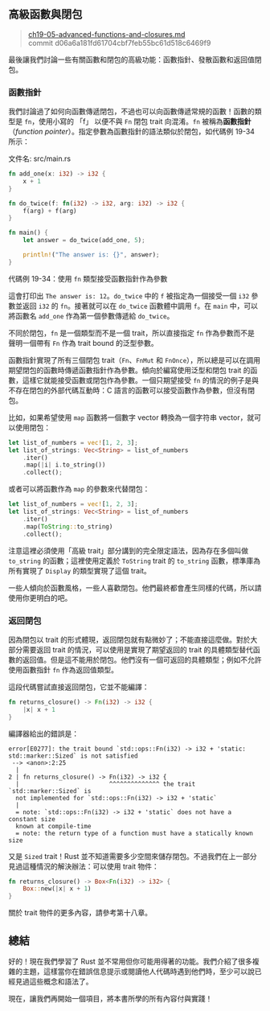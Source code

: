 ## 高級函數與閉包

> [ch19-05-advanced-functions-and-closures.md](https://github.com/rust-lang/book/blob/master/second-edition/src/ch19-05-advanced-functions-and-closures.md)
> <br>
> commit d06a6a181fd61704cbf7feb55bc61d518c6469f9

最後讓我們討論一些有關函數和閉包的高級功能：函數指針、發散函數和返回值閉包。

### 函數指針

我們討論過了如何向函數傳遞閉包，不過也可以向函數傳遞常規的函數！函數的類型是 `fn`，使用小寫的 「f」 以便不與 `Fn` 閉包 trait 向混淆。`fn` 被稱為**函數指針**（*function pointer*）。指定參數為函數指針的語法類似於閉包，如代碼例 19-34 所示：

<span class="filename">文件名: src/main.rs</span>

```rust
fn add_one(x: i32) -> i32 {
    x + 1
}

fn do_twice(f: fn(i32) -> i32, arg: i32) -> i32 {
    f(arg) + f(arg)
}

fn main() {
    let answer = do_twice(add_one, 5);

    println!("The answer is: {}", answer);
}
```

<span class="caption">代碼例 19-34：使用 `fn` 類型接受函數指針作為參數</span>

這會打印出 `The answer is: 12`。`do_twice` 中的 `f` 被指定為一個接受一個 `i32` 參數並返回 `i32` 的 `fn`。接著就可以在 `do_twice` 函數體中調用 `f`。在  `main` 中，可以將函數名 `add_one` 作為第一個參數傳遞給 `do_twice`。

不同於閉包，`fn` 是一個類型而不是一個 trait，所以直接指定 `fn` 作為參數而不是聲明一個帶有 `Fn` 作為 trait bound 的泛型參數。

函數指針實現了所有三個閉包 trait（`Fn`、`FnMut` 和 `FnOnce`），所以總是可以在調用期望閉包的函數時傳遞函數指針作為參數。傾向於編寫使用泛型和閉包 trait 的函數，這樣它就能接受函數或閉包作為參數。一個只期望接受 `fn` 的情況的例子是與不存在閉包的外部代碼互動時：C 語言的函數可以接受函數作為參數，但沒有閉包。

比如，如果希望使用 `map` 函數將一個數字 vector 轉換為一個字符串 vector，就可以使用閉包：

```rust
let list_of_numbers = vec![1, 2, 3];
let list_of_strings: Vec<String> = list_of_numbers
    .iter()
    .map(|i| i.to_string())
    .collect();
```

或者可以將函數作為 `map` 的參數來代替閉包：

```rust
let list_of_numbers = vec![1, 2, 3];
let list_of_strings: Vec<String> = list_of_numbers
    .iter()
    .map(ToString::to_string)
    .collect();
```

注意這裡必須使用「高級 trait」部分講到的完全限定語法，因為存在多個叫做 `to_string` 的函數；這裡使用定義於 `ToString` trait 的 `to_string` 函數，標準庫為所有實現了 `Display` 的類型實現了這個 trait。

一些人傾向於函數風格，一些人喜歡閉包。他們最終都會產生同樣的代碼，所以請使用你更明白的吧。

### 返回閉包

因為閉包以 trait 的形式體現，返回閉包就有點微妙了；不能直接這麼做。對於大部分需要返回 trait 的情況，可以使用是實現了期望返回的 trait 的具體類型替代函數的返回值。但是這不能用於閉包。他們沒有一個可返回的具體類型；例如不允許使用函數指針 `fn` 作為返回值類型。

這段代碼嘗試直接返回閉包，它並不能編譯：

```rust
fn returns_closure() -> Fn(i32) -> i32 {
    |x| x + 1
}
```

編譯器給出的錯誤是：

```
error[E0277]: the trait bound `std::ops::Fn(i32) -> i32 + 'static:
std::marker::Sized` is not satisfied
 --> <anon>:2:25
  |
2 | fn returns_closure() -> Fn(i32) -> i32 {
  |                         ^^^^^^^^^^^^^^ the trait `std::marker::Sized` is
  not implemented for `std::ops::Fn(i32) -> i32 + 'static`
  |
  = note: `std::ops::Fn(i32) -> i32 + 'static` does not have a constant size
  known at compile-time
  = note: the return type of a function must have a statically known size
```

又是 `Sized` trait！Rust 並不知道需要多少空間來儲存閉包。不過我們在上一部分見過這種情況的解決辦法：可以使用 trait 物件：

```rust
fn returns_closure() -> Box<Fn(i32) -> i32> {
    Box::new(|x| x + 1)
}
```

關於 trait 物件的更多內容，請參考第十八章。

## 總結

好的！現在我們學習了 Rust 並不常用但你可能用得著的功能。我們介紹了很多複雜的主題，這樣當你在錯誤信息提示或閱讀他人代碼時遇到他們時，至少可以說已經見過這些概念和語法了。

現在，讓我們再開始一個項目，將本書所學的所有內容付與實踐！